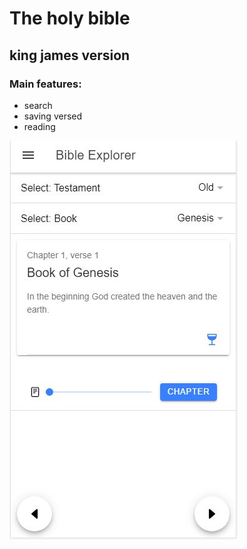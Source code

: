 # The holy bible
## king james version
### Main features:
* search
* saving versed
* reading

![screen_cap](./read_me_docs/screen-cap-1.JPG)

